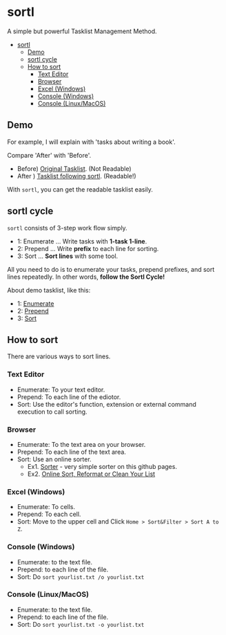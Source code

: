 # sortl
A simple but powerful Tasklist Management Method.

<!-- toc -->
- [sortl](#sortl)
  - [Demo](#demo)
  - [sortl cycle](#sortl-cycle)
  - [How to sort](#how-to-sort)
    - [Text Editor](#text-editor)
    - [Browser](#browser)
    - [Excel (Windows)](#excel-windows)
    - [Console (Windows)](#console-windows)
    - [Console (Linux/MacOS)](#console-linuxmacos)

## Demo
For example, I will explain with 'tasks about writing a book'.

Compare 'After' with 'Before'.

- Before) [Original Tasklist](01_tasklist_enumerate.md). (Not Readable)
- After ) [Tasklist following sortl](03_tasklist_sort.md). (Readable!)

With `sortl`, you can get the readable tasklist easily.

## sortl cycle
`sortl` consists of 3-step work flow simply.

- 1: Enumerate ... Write tasks with **1-task 1-line**.
- 2: Prepend ...  Write **prefix** to each line for sorting.
- 3: Sort ... **Sort lines** with some tool.

All you need to do is to enumerate your tasks, prepend prefixes, and sort lines repeatedly. In other words, **follow the Sortl Cycle!**

About demo tasklist, like this:

- 1: [Enumerate](01_tasklist_enumerate.md)
- 2: [Prepend](02_tasklist_prepend.md)
- 3: [Sort](03_tasklist_sort.md)

## How to sort
There are various ways to sort lines.

### Text Editor
- Enumerate: To your text editor.
- Prepend: To each line of the ediotor.
- Sort: Use the editor's function, extension or external command execution to call sorting.

### Browser
- Enumerate: To the text area on your browser.
- Prepend: To each line of the text area.
- Sort: Use an online sorter.
  - Ex1. [Sorter](https://sortl.github.io/sortl/) - very simple sorter on this github pages.
  - Ex2. [Online Sort, Reformat or Clean Your List](https://www.online-utility.org/text/sort.jsp)

### Excel (Windows)
- Enumerate: To cells.
- Prepend: To each cell.
- Sort: Move to the upper cell and Click `Home > Sort&Filter > Sort A to Z`.

### Console (Windows)
- Enumerate: to the text file.
- Prepend: to each line of the file.
- Sort: Do `sort yourlist.txt /o yourlist.txt`

### Console (Linux/MacOS)
- Enumerate: to the text file.
- Prepend: to each line of the file.
- Sort: Do `sort yourlist.txt -o yourlist.txt`
